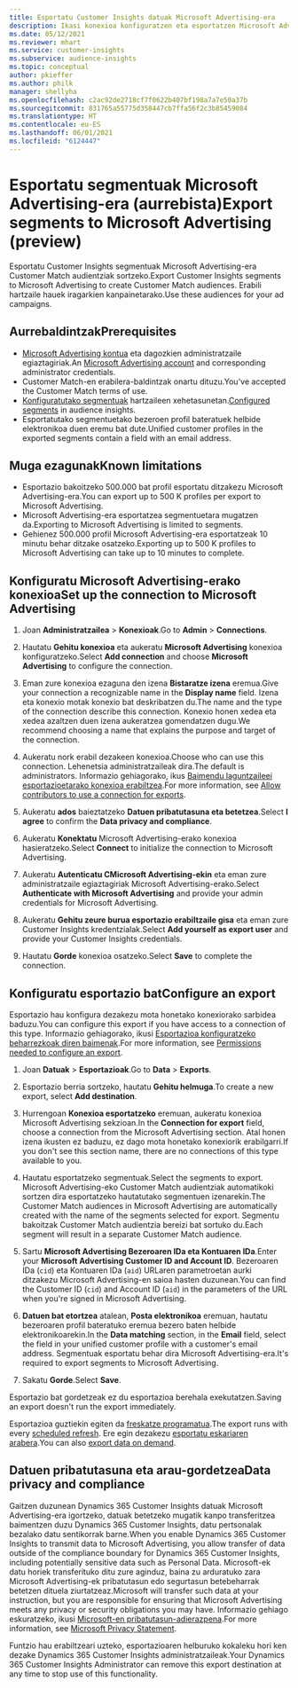 ```yaml
---
title: Esportatu Customer Insights datuak Microsoft Advertising-era
description: Ikasi konexioa konfiguratzen eta esportatzen Microsoft Advertising-era.
ms.date: 05/12/2021
ms.reviewer: mhart
ms.service: customer-insights
ms.subservice: audience-insights
ms.topic: conceptual
author: pkieffer
ms.author: philk
manager: shellyha
ms.openlocfilehash: c2ac92de2718cf7f0622b407bf198a7a7e50a37b
ms.sourcegitcommit: 831765a55775d358447cb7ffa56f2c3b85459084
ms.translationtype: HT
ms.contentlocale: eu-ES
ms.lasthandoff: 06/01/2021
ms.locfileid: "6124447"
---
```

# <a name="export-segments-to-microsoft-advertising-preview"></a><span data-ttu-id="3604f-103">Esportatu segmentuak Microsoft Advertising-era (aurrebista)</span><span class="sxs-lookup"><span data-stu-id="3604f-103">Export segments to Microsoft Advertising (preview)</span></span>

<span data-ttu-id="3604f-104">Esportatu Customer Insights segmentuak Microsoft Advertising-era Customer Match audientziak sortzeko.</span><span class="sxs-lookup"><span data-stu-id="3604f-104">Export Customer Insights segments to Microsoft Advertising to create Customer Match audiences.</span></span> <span data-ttu-id="3604f-105">Erabili hartzaile hauek iragarkien kanpainetarako.</span><span class="sxs-lookup"><span data-stu-id="3604f-105">Use these audiences for your ad campaigns.</span></span>

## <a name="prerequisites"></a><span data-ttu-id="3604f-106">Aurrebaldintzak</span><span class="sxs-lookup"><span data-stu-id="3604f-106">Prerequisites</span></span>

-   <span data-ttu-id="3604f-107">[Microsoft Advertising kontua](https://ads.microsoft.com/) eta dagozkien administratzaile egiaztagiriak.</span><span class="sxs-lookup"><span data-stu-id="3604f-107">An [Microsoft Advertising account](https://ads.microsoft.com/) and corresponding administrator credentials.</span></span>
-   <span data-ttu-id="3604f-108">Customer Match-en erabilera-baldintzak onartu dituzu.</span><span class="sxs-lookup"><span data-stu-id="3604f-108">You've accepted the Customer Match terms of use.</span></span> 
-   <span data-ttu-id="3604f-109">[Konfiguratutako segmentuak](segments.md) hartzaileen xehetasunetan.</span><span class="sxs-lookup"><span data-stu-id="3604f-109">[Configured segments](segments.md) in audience insights.</span></span>
-   <span data-ttu-id="3604f-110">Esportatutako segmentuetako bezeroen profil bateratuek helbide elektronikoa duen eremu bat dute.</span><span class="sxs-lookup"><span data-stu-id="3604f-110">Unified customer profiles in the exported segments contain a field with an email address.</span></span>

## <a name="known-limitations"></a><span data-ttu-id="3604f-111">Muga ezagunak</span><span class="sxs-lookup"><span data-stu-id="3604f-111">Known limitations</span></span>

- <span data-ttu-id="3604f-112">Esportazio bakoitzeko 500.000 bat profil esportatu ditzakezu Microsoft Advertising-era.</span><span class="sxs-lookup"><span data-stu-id="3604f-112">You can export up to 500 K profiles per export to Microsoft Advertising.</span></span>
- <span data-ttu-id="3604f-113">Microsoft Advertising-era esportatzea segmentuetara mugatzen da.</span><span class="sxs-lookup"><span data-stu-id="3604f-113">Exporting to Microsoft Advertising is limited to segments.</span></span>
- <span data-ttu-id="3604f-114">Gehienez 500.000 profil Microsoft Advertising-era esportatzeak 10 minutu behar ditzake osatzeko.</span><span class="sxs-lookup"><span data-stu-id="3604f-114">Exporting up to 500 K profiles to Microsoft Advertising can take up to 10 minutes to complete.</span></span> 


## <a name="set-up-the-connection-to-microsoft-advertising"></a><span data-ttu-id="3604f-115">Konfiguratu Microsoft Advertising-erako konexioa</span><span class="sxs-lookup"><span data-stu-id="3604f-115">Set up the connection to Microsoft Advertising</span></span>

1. <span data-ttu-id="3604f-116">Joan **Administratzailea** > **Konexioak**.</span><span class="sxs-lookup"><span data-stu-id="3604f-116">Go to **Admin** > **Connections**.</span></span>

1. <span data-ttu-id="3604f-117">Hautatu **Gehitu konexioa** eta aukeratu **Microsoft Advertising** konexioa konfiguratzeko.</span><span class="sxs-lookup"><span data-stu-id="3604f-117">Select **Add connection** and choose **Microsoft Advertising** to configure the connection.</span></span>

1. <span data-ttu-id="3604f-118">Eman zure konexioa ezaguna den izena **Bistaratze izena** eremua.</span><span class="sxs-lookup"><span data-stu-id="3604f-118">Give your connection a recognizable name in the **Display name** field.</span></span> <span data-ttu-id="3604f-119">Izena eta konexio motak konexio bat deskribatzen du.</span><span class="sxs-lookup"><span data-stu-id="3604f-119">The name and the type of the connection describe this connection.</span></span> <span data-ttu-id="3604f-120">Konexio honen xedea eta xedea azaltzen duen izena aukeratzea gomendatzen dugu.</span><span class="sxs-lookup"><span data-stu-id="3604f-120">We recommend choosing a name that explains the purpose and target of the connection.</span></span>

1. <span data-ttu-id="3604f-121">Aukeratu nork erabil dezakeen konexioa.</span><span class="sxs-lookup"><span data-stu-id="3604f-121">Choose who can use this connection.</span></span> <span data-ttu-id="3604f-122">Lehenetsia administratzaileak dira.</span><span class="sxs-lookup"><span data-stu-id="3604f-122">The default is administrators.</span></span> <span data-ttu-id="3604f-123">Informazio gehiagorako, ikus [Baimendu laguntzaileei esportazioetarako konexioa erabiltzea](connections.md#allow-contributors-to-use-a-connection-for-exports).</span><span class="sxs-lookup"><span data-stu-id="3604f-123">For more information, see [Allow contributors to use a connection for exports](connections.md#allow-contributors-to-use-a-connection-for-exports).</span></span>

1. <span data-ttu-id="3604f-124">Aukeratu **ados** baieztatzeko **Datuen pribatutasuna eta betetzea**.</span><span class="sxs-lookup"><span data-stu-id="3604f-124">Select **I agree** to confirm the **Data privacy and compliance**.</span></span>

1. <span data-ttu-id="3604f-125">Aukeratu **Konektatu** Microsoft Advertising-erako konexioa hasieratzeko.</span><span class="sxs-lookup"><span data-stu-id="3604f-125">Select **Connect** to initialize the connection to Microsoft Advertising.</span></span>

1. <span data-ttu-id="3604f-126">Aukeratu **Autenticatu CMicrosoft Advertising-ekin** eta eman zure administratzaile egiaztagiriak Microsoft Advertising-erako.</span><span class="sxs-lookup"><span data-stu-id="3604f-126">Select **Authenticate with Microsoft Advertising** and provide your admin credentials for Microsoft Advertising.</span></span>

1. <span data-ttu-id="3604f-127">Aukeratu **Gehitu zeure burua esportazio erabiltzaile gisa** eta eman zure Customer Insights kredentzialak.</span><span class="sxs-lookup"><span data-stu-id="3604f-127">Select **Add yourself as export user** and provide your Customer Insights credentials.</span></span>

1. <span data-ttu-id="3604f-128">Hautatu **Gorde** konexioa osatzeko.</span><span class="sxs-lookup"><span data-stu-id="3604f-128">Select **Save** to complete the connection.</span></span>

## <a name="configure-an-export"></a><span data-ttu-id="3604f-129">Konfiguratu esportazio bat</span><span class="sxs-lookup"><span data-stu-id="3604f-129">Configure an export</span></span>

<span data-ttu-id="3604f-130">Esportazio hau konfigura dezakezu mota honetako konexiorako sarbidea baduzu.</span><span class="sxs-lookup"><span data-stu-id="3604f-130">You can configure this export if you have access to a connection of this type.</span></span> <span data-ttu-id="3604f-131">Informazio gehiagorako, ikusi [Esportazioa konfiguratzeko beharrezkoak diren baimenak](export-destinations.md#set-up-a-new-export).</span><span class="sxs-lookup"><span data-stu-id="3604f-131">For more information, see [Permissions needed to configure an export](export-destinations.md#set-up-a-new-export).</span></span>

1. <span data-ttu-id="3604f-132">Joan **Datuak** > **Esportazioak**.</span><span class="sxs-lookup"><span data-stu-id="3604f-132">Go to **Data** > **Exports**.</span></span>

1. <span data-ttu-id="3604f-133">Esportazio berria sortzeko, hautatu **Gehitu helmuga**.</span><span class="sxs-lookup"><span data-stu-id="3604f-133">To create a new export, select **Add destination**.</span></span>

1. <span data-ttu-id="3604f-134">Hurrengoan **Konexioa esportatzeko** eremuan, aukeratu konexioa Microsoft Advertising sekzioan.</span><span class="sxs-lookup"><span data-stu-id="3604f-134">In the **Connection for export** field, choose a connection from the Microsoft Advertising section.</span></span> <span data-ttu-id="3604f-135">Atal honen izena ikusten ez baduzu, ez dago mota honetako konexiorik erabilgarri.</span><span class="sxs-lookup"><span data-stu-id="3604f-135">If you don't see this section name, there are no connections of this type available to you.</span></span>

1. <span data-ttu-id="3604f-136">Hautatu esportatzeko segmentuak.</span><span class="sxs-lookup"><span data-stu-id="3604f-136">Select the segments to export.</span></span> <span data-ttu-id="3604f-137">Microsoft Advertising-eko Customer Match audientziak automatikoki sortzen dira esportatzeko hautatutako segmentuen izenarekin.</span><span class="sxs-lookup"><span data-stu-id="3604f-137">The Customer Match audiences in Microsoft Advertising are automatically created with the name of the segments selected for export.</span></span> <span data-ttu-id="3604f-138">Segmentu bakoitzak Customer Match audientzia bereizi bat sortuko du.</span><span class="sxs-lookup"><span data-stu-id="3604f-138">Each segment will result in a separate Customer Match audience.</span></span> 

1. <span data-ttu-id="3604f-139">Sartu **Microsoft Advertising Bezeroaren IDa eta Kontuaren IDa**.</span><span class="sxs-lookup"><span data-stu-id="3604f-139">Enter your **Microsoft Advertising Customer ID and Account ID**.</span></span> <span data-ttu-id="3604f-140">Bezeroaren IDa (`cid`) eta Kontuaren IDa (`aid`) URLaren parametroetan aurki ditzakezu Microsoft Advertising-en saioa hasten duzunean.</span><span class="sxs-lookup"><span data-stu-id="3604f-140">You can find the Customer ID (`cid`) and Account ID (`aid`) in the parameters of the URL when you're signed in Microsoft Advertising.</span></span>

1. <span data-ttu-id="3604f-141">**Datuen bat etortzea** atalean, **Posta elektronikoa** eremuan, hautatu bezeroaren profil bateratuko eremua bezero baten helbide elektronikoarekin.</span><span class="sxs-lookup"><span data-stu-id="3604f-141">In the **Data matching** section, in the **Email** field, select the field in your unified customer profile with a customer's email address.</span></span> <span data-ttu-id="3604f-142">Segmentuak esportatu behar dira Microsoft Advertising-era.</span><span class="sxs-lookup"><span data-stu-id="3604f-142">It's required to export segments to Microsoft Advertising.</span></span>

1. <span data-ttu-id="3604f-143">Sakatu **Gorde**.</span><span class="sxs-lookup"><span data-stu-id="3604f-143">Select **Save**.</span></span>

<span data-ttu-id="3604f-144">Esportazio bat gordetzeak ez du esportazioa berehala exekutatzen.</span><span class="sxs-lookup"><span data-stu-id="3604f-144">Saving an export doesn't run the export immediately.</span></span>

<span data-ttu-id="3604f-145">Esportazioa guztiekin egiten da [freskatze programatua](system.md#schedule-tab).</span><span class="sxs-lookup"><span data-stu-id="3604f-145">The export runs with every [scheduled refresh](system.md#schedule-tab).</span></span> <span data-ttu-id="3604f-146">Ere egin dezakezu [esportatu eskariaren arabera](export-destinations.md#run-exports-on-demand).</span><span class="sxs-lookup"><span data-stu-id="3604f-146">You can also [export data on demand](export-destinations.md#run-exports-on-demand).</span></span> 


## <a name="data-privacy-and-compliance"></a><span data-ttu-id="3604f-147">Datuen pribatutasuna eta arau-gordetzea</span><span class="sxs-lookup"><span data-stu-id="3604f-147">Data privacy and compliance</span></span>

<span data-ttu-id="3604f-148">Gaitzen duzunean Dynamics 365 Customer Insights datuak Microsoft Advertising-era igortzeko, datuak betetzeko mugatik kanpo transferitzea baimentzen duzu Dynamics 365 Customer Insights, datu pertsonalak bezalako datu sentikorrak barne.</span><span class="sxs-lookup"><span data-stu-id="3604f-148">When you enable Dynamics 365 Customer Insights to transmit data to Microsoft Advertising, you allow transfer of data outside of the compliance boundary for Dynamics 365 Customer Insights, including potentially sensitive data such as Personal Data.</span></span> <span data-ttu-id="3604f-149">Microsoft-ek datu horiek transferituko ditu zure aginduz, baina zu arduratuko zara Microsoft Advertising-ek pribatutasun edo segurtasun betebeharrak betetzen dituela ziurtatzeaz.</span><span class="sxs-lookup"><span data-stu-id="3604f-149">Microsoft will transfer such data at your instruction, but you are responsible for ensuring that Microsoft Advertising meets any privacy or security obligations you may have.</span></span> <span data-ttu-id="3604f-150">Informazio gehiago eskuratzeko, ikusi [Microsoft-en pribatutasun-adierazpena](https://go.microsoft.com/fwlink/?linkid=396732).</span><span class="sxs-lookup"><span data-stu-id="3604f-150">For more information, see [Microsoft Privacy Statement](https://go.microsoft.com/fwlink/?linkid=396732).</span></span>

<span data-ttu-id="3604f-151">Funtzio hau erabiltzeari uzteko, esportazioaren helburuko kokaleku hori ken dezake Dynamics 365 Customer Insights administratzaileak.</span><span class="sxs-lookup"><span data-stu-id="3604f-151">Your Dynamics 365 Customer Insights Administrator can remove this export destination at any time to stop use of this functionality.</span></span>
